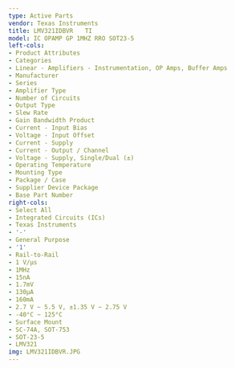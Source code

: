 ```yaml
---
type: Active Parts
vendor: Texas Instruments
title: LMV321IDBVR　　TI
model: IC OPAMP GP 1MHZ RRO SOT23-5
left-cols:
- Product Attributes
- Categories
- Linear - Amplifiers - Instrumentation, OP Amps, Buffer Amps
- Manufacturer
- Series
- Amplifier Type
- Number of Circuits
- Output Type
- Slew Rate
- Gain Bandwidth Product
- Current - Input Bias
- Voltage - Input Offset
- Current - Supply
- Current - Output / Channel
- Voltage - Supply, Single/Dual (±)
- Operating Temperature
- Mounting Type
- Package / Case
- Supplier Device Package
- Base Part Number
right-cols:
- Select All
- Integrated Circuits (ICs)
- Texas Instruments
- '-'
- General Purpose
- '1'
- Rail-to-Rail
- 1 V/µs
- 1MHz
- 15nA
- 1.7mV
- 130µA
- 160mA
- 2.7 V ~ 5.5 V, ±1.35 V ~ 2.75 V
- -40°C ~ 125°C
- Surface Mount
- SC-74A, SOT-753
- SOT-23-5
- LMV321
img: LMV321IDBVR.JPG
---
```

